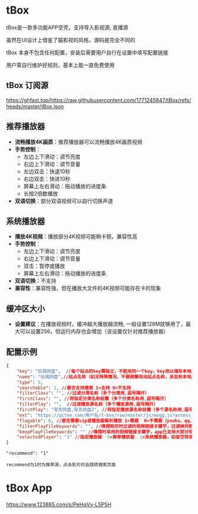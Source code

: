 # tBox

tBox是一款多功能APP空壳，支持导入影视源, 直播源

虽然在UI设计上借鉴了猫影视的风格，源码是完全不同的

tBox 本身不包含任何配置，安装后需要用户自行在设置中填写配置链接

用户需自行维护好规则，基本上能一直免费使用

## tBox 订阅源

https://ghfast.top/https://raw.githubusercontent.com/1771245847/tBox/refs/heads/master/tBox.json

## 推荐播放器

- **流畅播放4K画质**：推荐播放器可以流畅播放4K画质视频
- **手势控制**：
  - 左边上下滑动：调节亮度
  - 右边上下滑动：调节音量
  - 左边双击：快退10秒
  - 右边双击：快进10秒
  - 屏幕上左右滑动：拖动播放的进度条
  - 长按2倍数播放
- **双语切换**：部分双语视频可以自行切换声道

## 系统播放器

- **播放4K视频**：播放部分4K视频可能稍卡顿，兼容性高
- **手势控制**：
  - 左边上下滑动：调节亮度
  - 右边上下滑动：调节音量
  - 双击：暂停或播放
  - 屏幕上左右滑动：拖动播放的进度条
- **双语切换**：不支持
- **兼容性**：兼容性强，但在播放大文件的4K视频可能存在卡的现象
  
## 缓冲区大小

- **设置建议**：在播放视频时，缓冲越大播放越流畅, 一般设置128M就够用了，最大可以设置256，但运行内存也会增加（该设置仅针对推荐播放器）

## 配置示例
```json
{
    "key": "玩偶网盘",  //每个站点的key需独立，不能用同一个key，key用以储存本地配置文件
    "name": "玩偶网盘",//站点名称（如无特殊情况，不要频繁改动站点名称，涉及到本地历史、收藏记录等）
    "type": 5,
    "searchable": 1, //是否支持搜索 1=支持 0=不支持
    "filterClass": "", //过滤分类名称（多个分类用,逗号隔开）
    "firstClass": "", //将指定分类名称前置（多个分类名称用,逗号隔开）
    "filterPlay": "",  //过滤播放源名称（多个播放源用,逗号隔开）
    "firstPlay": "夸克网盘,夸克网盘2", //将指定播放源名称前置（多个源名称用,逗号隔开）
    "ext": "https://gitee.com/用户名/t-box/raw/master/js/wogg.js?access_token=私人令牌",//配置链接（支持带私人令牌的gitee链接）
    "flagable": 0, //是否需要vip或播放器解析播放 1=需要  0=不需要（youku、qq、iqiyi等需要解析，如网页嗅探视频的话部分网站已内置了vip解析）
    "filterPlayFileKeywords": "", //嗅探网页时过滤的视频链接关键字，过滤掉的链接不会取过来（多个关键字用,逗号隔开）
    "keepPlayFileKeywords": "" //嗅探时采用的视频链接关键字，app已支持大部分视频链接的嗅探，一般不需要特别设置（多个关键字用,逗号隔开）
    "selectedPlayer": "1" //指定播放器  0=推荐播放器  1=系统播放器，如留空将使用设置中选择的播放器
}
```

	"recommend": "1" 
	
	recommend为1时为推荐源，点击影片时会跳转搜索页面

 # tBox App

 https://www.123865.com/s/PeHqVv-L5P5H
